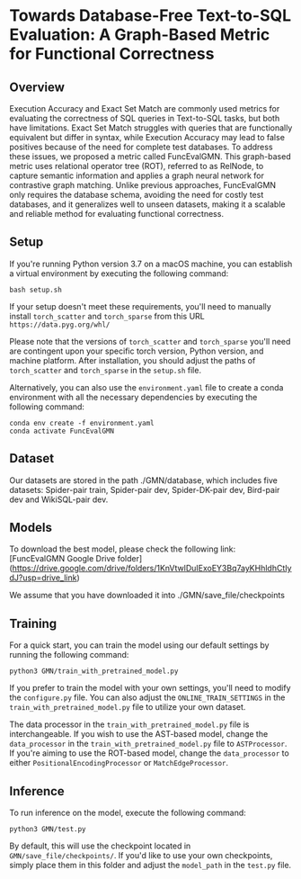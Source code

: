 # Towards Database-Free Text-to-SQL Evaluation: A Graph-Based Metric for Functional Correctness

## Overview
Execution Accuracy and Exact Set Match are commonly used metrics for evaluating the correctness of SQL queries in Text-to-SQL tasks, but both have limitations. Exact Set Match struggles with queries that are functionally equivalent but differ in syntax, while Execution Accuracy may lead to false positives because of the need for complete test databases. To address these issues, we proposed a metric called FuncEvalGMN. This graph-based metric uses relational operator tree (ROT), referred to as RelNode, to capture semantic information and applies a graph neural network for contrastive graph matching. Unlike previous approaches, FuncEvalGMN only requires the database schema, avoiding the need for costly test databases, and it generalizes well to unseen datasets, making it a scalable and reliable method for evaluating functional correctness.


## Setup
If you're running Python version 3.7 on a macOS machine, you can establish a virtual environment by executing the following command:

```shell
bash setup.sh
```

If your setup doesn't meet these requirements, you'll need to manually install `torch_scatter` and `torch_sparse` from this URL `https://data.pyg.org/whl/`

Please note that the versions of `torch_scatter` and `torch_sparse` you'll need are contingent upon your specific torch version, Python version, and machine platform. After installation, you should adjust the paths of `torch_scatter` and `torch_sparse` in the `setup.sh` file.

Alternatively, you can also use the `environment.yaml` file to create a conda environment with all the necessary dependencies by executing the following command:

```shell
conda env create -f environment.yaml
conda activate FuncEvalGMN
```

## Dataset
Our datasets are stored in the path ./GMN/database, which includes five datasets: Spider-pair train, Spider-pair dev, Spider-DK-pair dev, Bird-pair dev and WikiSQL-pair dev.

## Models
To download the best model, please check the following link: [FuncEvalGMN Google Drive folder] (https://drive.google.com/drive/folders/1KnVtwlDuIExoEY3Bq7ayKHhldhCtIydJ?usp=drive_link)

We assume that you have downloaded it into ./GMN/save_file/checkpoints

## Training
For a quick start, you can train the model using our default settings by running the following command:

```shell
python3 GMN/train_with_pretrained_model.py
```

If you prefer to train the model with your own settings, you'll need to modify the `configure.py` file. You can also adjust the `ONLINE_TRAIN_SETTINGS` in the `train_with_pretrained_model.py` file to utilize your own dataset.

The data processor in the `train_with_pretrained_model.py` file is interchangeable. If you wish to use the AST-based model, change the `data_processor` in the `train_with_pretrained_model.py` file to `ASTProcessor`. If you're aiming to use the ROT-based model, change the `data_processor` to either `PositionalEncodingProcessor` or `MatchEdgeProcessor`.

## Inference
To run inference on the model, execute the following command:

```shell
python3 GMN/test.py
```

By default, this will use the checkpoint located in `GMN/save_file/checkpoints/`. If you'd like to use your own checkpoints, simply place them in this folder and adjust the `model_path` in the `test.py` file.
